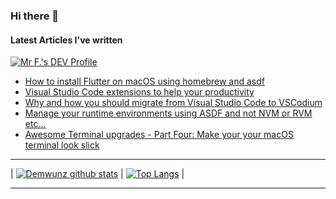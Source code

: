 ### Hi there 👋

<!--
**Demwunz/demwunz** is a ✨ _special_ ✨ repository because its `README.md` (this file) appears on your GitHub profile.

Here are some ideas to get you started:

- 🔭 I’m currently working on ...
- 🌱 I’m currently learning ...
- 👯 I’m looking to collaborate on ...
- 🤔 I’m looking for help with ...
- 💬 Ask me about ...
- 📫 How to reach me: ...
- 😄 Pronouns: ...
- ⚡ Fun fact: ...
-->
####  Latest Articles I've written
<a href="https://dev.to/0xdonut">
  <img src="https://img.shields.io/badge/dev.to-0A0A0A?style=for-the-badge&logo=dev.to&logoColor=white" alt="Mr F.'s DEV Profile">
</a>

<!-- BLOG-POST-LIST:START -->
- [How to install Flutter on macOS using homebrew and asdf](https://dev.to/0xdonut/how-to-install-flutter-on-macos-using-homebrew-and-asdf-3loa)
- [Visual Studio Code extensions to help your productivity](https://dev.to/0xdonut/visual-studio-code-extensions-to-help-your-productivity-50d8)
- [Why and how you should migrate from Visual Studio Code to VSCodium](https://dev.to/0xdonut/why-and-how-you-should-to-migrate-from-visual-studio-code-to-vscodium-j7d)
- [Manage your runtime environments using ASDF and not NVM or RVM etc...](https://dev.to/0xdonut/manage-your-runtime-environments-using-asdf-and-not-nvm-or-rvm-etc-2c7c)
- [Awesome Terminal upgrades - Part Four: Make your your macOS terminal look slick](https://dev.to/0xdonut/awesome-terminal-upgrades-part-four-make-your-your-macos-terminal-look-slick-5ho3)
<!-- BLOG-POST-LIST:END -->
---


| [![Demwunz github stats](https://read-me-stats.fazal.vercel.app/api?username=demwunz&count_private=true&show_icons=true&theme=graywhite&hide_border=true)](https://github.com/Demwunz/github-readme-stats)   |      [![Top Langs](https://read-me-stats.fazal.vercel.app/api/top-langs/?username=demwunz&count_private=true&show_icons=true&theme=graywhite&hide_border=true)](https://github.com/Demwunz/github-readme-stats)      |

--- 

<!--START_SECTION:activity--><!--END_SECTION:activity-->
